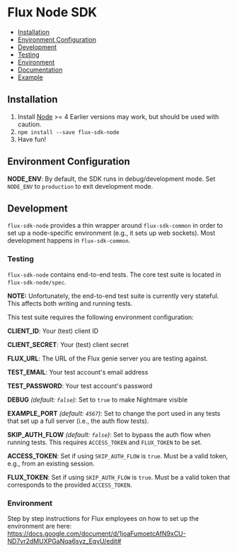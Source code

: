 # Flux Node SDK

* [Installation](#installation)
* [Environment Configuration](#environment-configuration)
* [Development](#development)
* [Testing](#testing)
* [Environment](#environment)
* [Documentation](https://flux.gitbooks.io/flux-javascript-sdk/content/)
* [Example](https://github.com/fluxio/flux-sdk-js/tree/master/flux-sdk-node/example)

## Installation

1. Install [Node](https://nodejs.org/en/) >= 4
  Earlier versions may work, but should be used with caution.
1. `npm install --save flux-sdk-node`
1. Have fun!

## Environment Configuration

**NODE_ENV**: By default, the SDK runs in debug/development mode. Set `NODE_ENV`
to `production` to exit development mode.

## Development

`flux-sdk-node` provides a thin wrapper around `flux-sdk-common` in order to
set up a node-specific environment (e.g., it sets up web sockets). Most
development happens in `flux-sdk-common`.

### Testing

`flux-sdk-node` contains end-to-end tests. The core test suite is located in
`flux-sdk-node/spec`.

**NOTE:** Unfortunately, the end-to-end test suite is currently very stateful.
This affects both writing and running tests.

This test suite requires the following environment configuration:

**CLIENT_ID**: Your (test) client ID

**CLIENT_SECRET**: Your (test) client secret

**FLUX_URL**: The URL of the Flux genie server you are testing against.

**TEST_EMAIL**: Your test account's email address

**TEST_PASSWORD**: Your test account's password

**DEBUG** *(default: `false`)*: Set to `true` to make Nightmare visible

**EXAMPLE_PORT** *(default: `4567`)*: Set to change the port used in any tests
that set up a full server (i.e., the auth flow tests).

**SKIP_AUTH_FLOW** *(default: `false`)*: Set to bypass the auth flow when running tests. This
requires `ACCESS_TOKEN` and `FLUX_TOKEN` to be set.

**ACCESS_TOKEN**: Set if using `SKIP_AUTH_FLOW` is `true`. Must be a valid token, e.g., from an
existing session.

**FLUX_TOKEN**: Set if using `SKIP_AUTH_FLOW` is `true`. Must be a valid token that corresponds
to the provided `ACCESS_TOKEN`.

### Environment
Step by step instructions for Flux employees on how to set up the environment are here:
https://docs.google.com/document/d/1joaFumoetcAfN9xCU-ND7vr2dMUXPGaNqa6syz_EqyU/edit#
